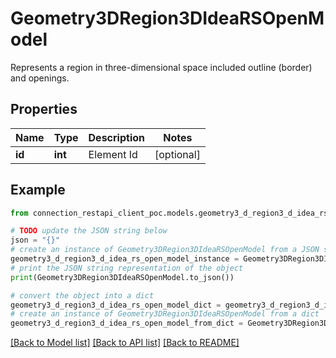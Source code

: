 # Geometry3DRegion3DIdeaRSOpenModel

Represents a region in three-dimensional space included outline (border) and openings.

## Properties

Name | Type | Description | Notes
------------ | ------------- | ------------- | -------------
**id** | **int** | Element Id | [optional] 

## Example

```python
from connection_restapi_client_poc.models.geometry3_d_region3_d_idea_rs_open_model import Geometry3DRegion3DIdeaRSOpenModel

# TODO update the JSON string below
json = "{}"
# create an instance of Geometry3DRegion3DIdeaRSOpenModel from a JSON string
geometry3_d_region3_d_idea_rs_open_model_instance = Geometry3DRegion3DIdeaRSOpenModel.from_json(json)
# print the JSON string representation of the object
print(Geometry3DRegion3DIdeaRSOpenModel.to_json())

# convert the object into a dict
geometry3_d_region3_d_idea_rs_open_model_dict = geometry3_d_region3_d_idea_rs_open_model_instance.to_dict()
# create an instance of Geometry3DRegion3DIdeaRSOpenModel from a dict
geometry3_d_region3_d_idea_rs_open_model_from_dict = Geometry3DRegion3DIdeaRSOpenModel.from_dict(geometry3_d_region3_d_idea_rs_open_model_dict)
```
[[Back to Model list]](../README.md#documentation-for-models) [[Back to API list]](../README.md#documentation-for-api-endpoints) [[Back to README]](../README.md)


